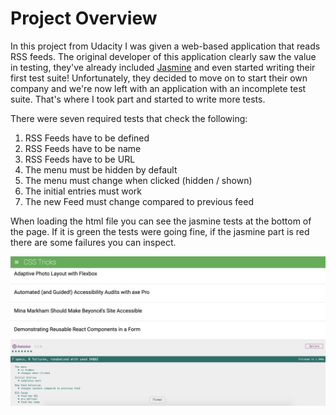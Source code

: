 # Project Overview

In this project from Udacity I was given a web-based application that reads RSS feeds. The original developer of this application clearly saw the value in testing, they've already included [Jasmine](http://jasmine.github.io/) and even started writing their first test suite! Unfortunately, they decided to move on to start their own company and we're now left with an application with an incomplete test suite. That's where I took part and started to write more tests.

There were seven required tests that check the following:

1. RSS Feeds have to be defined
2. RSS Feeds have to be name
3. RSS Feeds have to be URL
4. The menu must be hidden by default
5. The menu must change when clicked (hidden / shown)
6. The initial entries must work
7. The new Feed must change compared to previous feed

When loading the html file you can see the jasmine tests at the bottom of the page. If it is green the tests were going fine, if the jasmine part is red there are some failures you can inspect.

![Screenshot](/images/Screenshot.png?)

